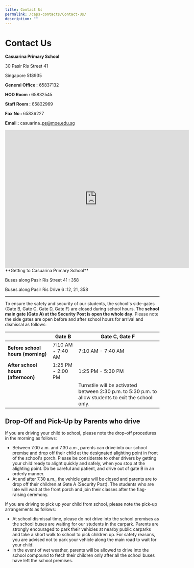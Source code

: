 ```yaml
---
title: Contact Us
permalink: /caps-contacts/Contact-Us/
description: ""
---
```

Contact Us
==========

**Casuarina Primary School**

30 Pasir Ris Street 41

Singapore 518935

  

**General Office :**&nbsp;65837132

**HOD Room :**&nbsp;65832545

**Staff Room :**&nbsp;65832969

**Fax No :**&nbsp;65836227

**Email :**&nbsp;casuarina\_ps@moe.edu.sg<br>
<iframe loading="lazy" allowfullscreen="" style="border:0;" height="450" width="600" src="https://www.google.com/maps/embed?pb=!1m18!1m12!1m3!1d3988.6736453967615!2d103.95483181443134!3d1.3725005989989938!2m3!1f0!2f0!3f0!3m2!1i1024!2i768!4f13.1!3m3!1m2!1s0x31da3db2780b2b57%3A0xb8ff88368d9b539!2sCasuarina%20Primary%20School!5e0!3m2!1sen!2ssg!4v1673856843225!5m2!1sen!2ssg"></iframe>
**Getting to Casuarina Primary School**

Buses along Pasir Ris Street 41 : 358

Buses along Pasir Ris Drive 6 :12, 21, 358

  

* * *

  

To ensure the safety and security of our students, the school's side-gates (Gate B, Gate C, Gate D, Gate F) are closed during school hours. The&nbsp;**school main gate (Gate A) at the Security Post is open the whole day**. Please note the side gates are open before and after school hours for arrival and dismissal as follows:

|  | Gate B | Gate C, Gate F |
| -------- | -------- | -------- |
| **Before school hours (morning)**     | 7:10 AM - 7:40 AM  | 7:10 AM - 7:40 AM      |
|**After school hours (afternoon)**|1:25 PM - 2:00 PM|1:25 PM - 5:30 PM|
| | |Turnstile will be activated between 2:30 p.m. to 5:30 p.m. to allow students to exit the school only.|

Drop-Off and Pick-Up by Parents who drive
-----------------------------------------

  

If you are driving your child to school, please note the drop-off procedures in the morning as follows:  

*   Between 7.00 a.m. and 7.30 a.m., parents can drive into our school premise and drop off their child at the designated alighting point in front of the school's porch. Please be considerate to other drivers by getting your child ready to alight quickly and safely, when you stop at the alighting point. Do be careful and patient, and drive out of gate B in an orderly manner.
*   At and after 7.30 a.m., the vehicle gate will be closed and parents are to drop off their children at Gate A (Security Post). The students who are late will wait at the front porch and join their classes after the flag-raising ceremony.

  

If you are driving to pick up your child from school, please note the pick-up arrangements as follows:

*   At school dismissal time, please do not drive into the school premises as the school buses are waiting for our students in the carpark. Parents are strongly encouraged to park their vehicles at nearby public carparks and take a short walk to school to pick children up. For safety reasons, you are advised not to park your vehicle along the main road to wait for your child.
*   In the event of wet weather, parents will be allowed to drive into the school compound to fetch their children only after all the school buses have left the school premises.